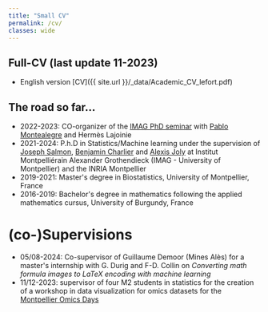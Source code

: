 ```yaml
---
title: "Small CV"
permalink: /cv/
classes: wide
---
```


## Full-CV (last update 11-2023)

* English version [CV]({{ site.url }}/_data/Academic_CV_lefort.pdf)

## The road so far...

- 2022-2023: CO-organizer of the [IMAG PhD seminar](https://imag.umontpellier.fr/?page_id=625&idsem=596) with [Pablo Montealegre](https://sites.google.com/view/pablo-montealegre-math) and Hermès Lajoinie
- 2021-2024: P.h.D in Statistics/Machine learning under the supervision of [Joseph Salmon](josephsalmon.eu/), [Benjamin Charlier](https://imag.umontpellier.fr/~charlier/index.php?page=index) and [Alexis Joly](http://www-sop.inria.fr/members/Alexis.Joly/wiki/pmwiki.php) at Institut Montpelliérain Alexander Grothendieck (IMAG - University of Montpellier) and the INRIA Montpellier
- 2019-2021: Master's degree in Biostatistics, University of Montpellier, France
- 2016-2019: Bachelor's degree in mathematics following the applied mathematics cursus, University of Burgundy, France

# (co-)Supervisions

- 05/08-2024: Co-supervisor of Guillaume Demoor (Mines Alès) for a master's internship with G. Durig and F-D. Collin on *Converting math formula images to LaTeX
encoding with machine learning*
- 11/12-2023: supervisor of four M2 students in statistics for the creation of a workshop in data visualization for omics datasets for the [Montpellier Omics Days](https://montpellier-omics-days.fr/programme.php)
